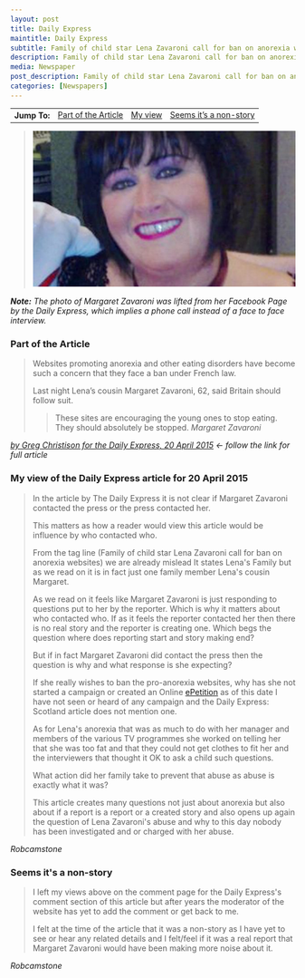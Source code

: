 ```yaml
---
layout: post
title: Daily Express
maintitle: Daily Express
subtitle: Family of child star Lena Zavaroni call for ban on anorexia websites.
description: Family of child star Lena Zavaroni call for ban on anorexia websites.
media: Newspaper
post_description: Family of child star Lena Zavaroni call for ban on anorexia websites.
categories: [Newspapers]
---
```


<table>
<tr align="center">
<th>Jump To:</th>
<td><a href="#part-of-the-article">Part of the Article</a></td>
<td><a href="#my-view-of-the-daily-express-article-for-20-april-2015">My view</a></td>
<td><a href="#seems-its-a-non-story">Seems it’s a non-story</a></td>
</tr>
</table>

> ![](/assets/images/newspapers/Zavaroni-571565.jpg)

<cite><strong>Note:</strong> The photo of Margaret Zavaroni was lifted from her Facebook Page by the Daily Express, which implies a phone call instead of a face to face interview.</cite>

### Part of the Article
> Websites promoting anorexia and other eating disorders have become such a concern that they face a ban under French law.
>
> Last night Lena’s cousin Margaret Zavaroni, 62, said Britain should follow suit.
>
> > These sites are encouraging the young ones to stop eating. They should absolutely be stopped.
<cite>Margaret Zavaroni</cite>

<cite>[by Greg Christison for the Daily Express, 20 April 2015](https://www.express.co.uk/scotland/571565/Lena-Zavaroni-child-star-anorexia-websites) &#8592; follow the link for full article</cite>

### My view of the Daily Express article for 20 April 2015
> In the article by The Daily Express it is not clear if Margaret Zavaroni contacted the press or the press contacted her.
>
> This matters as how a reader would view this article would be influence by who contacted who.
>
> From the tag line (Family of child star Lena Zavaroni call for ban on anorexia websites) we are already mislead It states Lena's Family but as we read on it is in fact just one family member Lena's cousin Margaret.
>
> As we read on it feels like Margaret Zavaroni is just responding to questions put to her by the reporter. Which is why it matters about who contacted who. If as it feels the reporter contacted her then there is no real story and the reporter is creating one. Which begs the question where does reporting start and story making end?
>
> But if in fact Margaret Zavaroni did contact the press then the question is why and what response is she expecting?
>
> If she really wishes to ban the pro-anorexia websites, why has she not started a campaign or created an Online [ePetition](https://petition.parliament.uk) as of this date I have not seen or heard of any campaign and the Daily Express: Scotland article does not mention one.
>
> As for Lena's anorexia that was as much to do with her manager and members of the various TV programmes she worked on telling her that she was too fat and that they could not get clothes to fit her and the interviewers that thought it OK to ask a child such questions.
>
> What action did her family take to prevent that abuse as abuse is exactly what it was?
>
> This article creates many questions not just about anorexia but also about if a report is a report or a created story and also opens up again the question of Lena Zavaroni's abuse and why to this day nobody has been investigated and or charged with her abuse.

<cite>Robcamstone</cite>

### Seems it's a non-story
> I left my views above on the comment page for the Daily Express's comment section of this article but after <span id="age"></span> years the moderator of the website has yet to add the comment or get back to me.
>
> I felt at the time of the article that it was a non-story as I have yet to see or hear any related details and I felt/feel if it was a real report that Margaret Zavaroni would have been making more noise about it.

<cite>Robcamstone</cite>

<!-- Script for calculating number of years ago -->
<script>
var dob = '20150420';
var year = Number(dob.substr(0, 4));
var month = Number(dob.substr(4, 2)) - 1;
var day = Number(dob.substr(6, 2));
var today = new Date();
var age = today.getFullYear() - year;
if (today.getMonth() < month || (today.getMonth() == month && today.getDate() < day)) {
age--;
}
document.getElementById("age").innerHTML=age;
</script>


